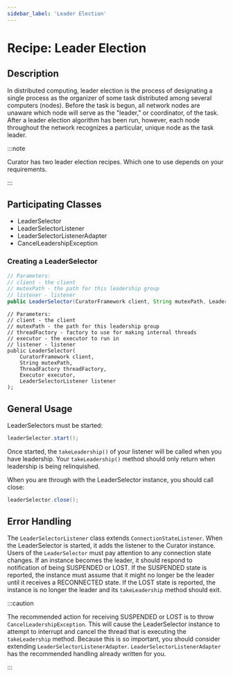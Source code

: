 ```yaml
---
sidebar_label: 'Leader Election'
---
```


# Recipe: Leader Election

## Description

In distributed computing, leader election is the process of designating a single process as the organizer of some task distributed among several computers (nodes). Before the task is begun, all network nodes are unaware which node will serve as the "leader," or coordinator, of the task. After a leader election algorithm has been run, however, each node throughout the network recognizes a particular, unique node as the task leader.

:::note

Curator has two leader election recipes. Which one to use depends on your requirements.

:::

## Participating Classes

* LeaderSelector
* LeaderSelectorListener
* LeaderSelectorListenerAdapter
* CancelLeadershipException

### Creating a LeaderSelector

```java
// Parameters:
// client - the client
// mutexPath - the path for this leadership group
// listener - listener
public LeaderSelector(CuratorFramework client, String mutexPath, LeaderSelectorListener listener);
```

```
// Parameters:
// client - the client
// mutexPath - the path for this leadership group
// threadFactory - factory to use for making internal threads
// executor - the executor to run in
// listener - listener
public LeaderSelector(
    CuratorFramework client,
    String mutexPath,
    ThreadFactory threadFactory,
    Executor executor,
    LeaderSelectorListener listener
);
```

## General Usage

LeaderSelectors must be started:

```java
leaderSelector.start();
```

Once started, the `takeLeadership()` of your listener will be called when you have leadership. Your `takeLeadership()` method should only return when leadership is being relinquished.

When you are through with the LeaderSelector instance, you should call close:

```java
leaderSelector.close();
```

## Error Handling

The `LeaderSelectorListener` class extends `ConnectionStateListener`. When the LeaderSelector is started, it adds the listener to the Curator instance. Users of the `LeaderSelector` must pay attention to any connection state changes. If an instance becomes the leader, it should respond to notification of being SUSPENDED or LOST. If the SUSPENDED state is reported, the instance must assume that it might no longer be the leader until it receives a RECONNECTED state. If the LOST state is reported, the instance is no longer the leader and its `takeLeadership` method should exit.

:::caution

The recommended action for receiving SUSPENDED or LOST is to throw `CancelLeadershipException`. This will cause the LeaderSelector instance to attempt to interrupt and cancel the thread that is executing the `takeLeadership` method. Because this is so important, you should consider extending `LeaderSelectorListenerAdapter`. `LeaderSelectorListenerAdapter` has the recommended handling already written for you.

:::
